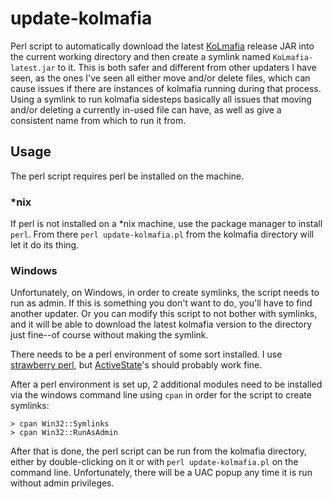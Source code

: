 # update-kolmafia

Perl script to automatically download the latest [KoLmafia](https://github.com/kolmafia/kolmafia) release JAR into the current working directory and then create a symlink named `KoLmafia-latest.jar` to it. This is both safer and different from other updaters I have seen, as the ones I've seen all either move and/or delete files, which can cause issues if there are instances of kolmafia running during that process. Using a symlink to run kolmafia sidesteps basically all issues that moving and/or deleting a currently in-used file can have, as well as give a consistent name from which to run it from.

## Usage

The perl script requires perl be installed on the machine.

### &ast;nix

If perl is not installed on a &ast;nix machine, use the package manager to install `perl`. From there `perl update-kolmafia.pl` from the kolmafia directory will let it do its thing.

### Windows

Unfortunately, on Windows, in order to create symlinks, the script needs to run as admin. If this is something you don't want to do, you'll have to find another updater. Or you can modify this script to not bother with symlinks, and it will be able to download the latest kolmafia version to the directory just fine--of course without making the symlink.

There needs to be a perl environment of some sort installed. I use [strawberry perl](https://strawberryperl.com), but [ActiveState](https://www.activestate.com/products/perl/)'s should probably work fine.

After a perl environment is set up, 2 additional modules need to be installed via the windows command line using `cpan` in order for the script to create symlinks:

```
> cpan Win32::Symlinks
> cpan Win32::RunAsAdmin
```

After that is done, the perl script can be run from the kolmafia directory, either by double-clicking on it or with `perl update-kolmafia.pl` on the command line. Unfortunately, there will be a UAC popup any time it is run without admin privileges.

